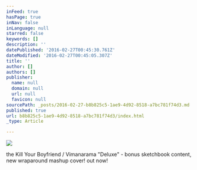 ```yaml
---
inFeed: true
hasPage: true
inNav: false
inLanguage: null
starred: false
keywords: []
description: ''
datePublished: '2016-02-27T00:45:30.761Z'
dateModified: '2016-02-27T00:45:05.307Z'
title: ''
author: []
authors: []
publisher:
  name: null
  domain: null
  url: null
  favicon: null
sourcePath: _posts/2016-02-27-b8b825c5-1ae9-4d92-8518-a7bc781f74d3.md
published: true
url: b8b825c5-1ae9-4d92-8518-a7bc781f74d3/index.html
_type: Article

---
```

![](https://the-grid-user-content.s3-us-west-2.amazonaws.com/ea323691-e366-4b1a-abe2-109273a5fd63.jpg)

the Kill Your Boyfriend / Vimanarama "Deluxe" - bonus sketchbook content, new wraparound mashup cover! out now!